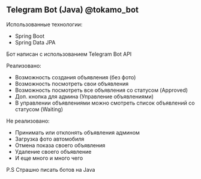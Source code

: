 ## Telegram Bot (Java) @tokamo_bot

Использованные технологии:

- Spring Boot
- Spring Data JPA

Бот написан с использованием Telegram Bot API

Реализовано:

- Возможность создания объявления (без фото)
- Возможность посмотреть свои объявления
- Возможность посмотреть все объявления со статусом (Approved)
- Доп. кнопка для админа (Управление объявлениями)
- В управлении объявлениями можно смотреть список объявлений со статусом (Waiting)

Не реализовано:

- Принимать или отклонять объявления админом
- Загрузка фото автомобиля
- Отмена показа своего объявления
- Удаление своего объявление
- И еще много и много чего

P.S Страшно писать ботов на Java
